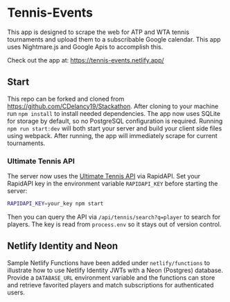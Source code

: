 # Tennis-Events

This app is designed to scrape the web for ATP and WTA tennis tournaments and upload them to a subscribable Google calendar. This app uses Nightmare.js and Google Apis to accomplish this.

Check out the app at: https://tennis-events.netlify.app/

## Start

This repo can be forked and cloned from https://github.com/CDelancy19/Stackathon.
After cloning to your machine run `npm install` to install needed dependencies.
The app now uses SQLite for storage by default, so no PostgreSQL configuration is required.
Running `npm run start:dev` will both start your server and build your client side files using webpack. After running, the app will immediately scrape for current tournaments.

### Ultimate Tennis API

The server now uses the [Ultimate Tennis API](https://rapidapi.com/cantagalloedoardo/api/ultimate-tennis1) via RapidAPI. Set your RapidAPI key in the environment variable `RAPIDAPI_KEY` before starting the server:

```bash
RAPIDAPI_KEY=your_key npm start
```

Then you can query the API via `/api/tennis/search?q=player` to search for players. The key is read from `process.env` so it stays out of version control.

## Netlify Identity and Neon

Sample Netlify Functions have been added under `netlify/functions` to illustrate how to use Netlify Identity JWTs with a Neon (Postgres) database. Provide a `DATABASE_URL` environment variable and the functions can store and retrieve favorited players and match subscriptions for authenticated users.
